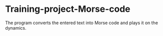 # Training-project-Morse-code
The program converts the entered text into Morse code and plays it on the dynamics.
